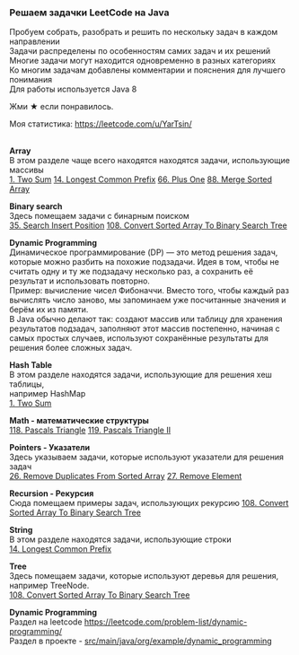 <h3> Решаем задачки LeetCode на Java </h3>
Пробуем собрать, разобрать и решить по нескольку задач в каждом направлении<br>
Задачи распределены по особенностям самих задач и их решений<br>
Многие задачи могут находится одновременно в разных категориях<br>
Ко многим задачам добавлены комментарии и пояснения для лучшего понимания<br>
Для работы используется Java 8


Жми ★ если понравилось.<br>

Моя статистика: https://leetcode.com/u/YarTsin/ <br><br>

<b>Array</b> <br> 
В этом разделе чаще всего находятся находятся задачи, использующие массивы <br>
[1. Two Sum](src/main/java/org/example/g0001_0100/s0001_two_sum)
[14. Longest Common Prefix](src/main/java/org/example/g0001_0100/s0014_longest_common_prefix)
[66. Plus One](src/main/java/org/example/g0001_0100/s0066_plus_one)
[88. Merge Sorted Array](src/main/java/org/example/g0001_0100/s0088_merge_sorted_array)
<br>

<b>Binary search</b> <br>
Здесь помещаем задачи с бинарным поиском<br>
[35. Search Insert Position](src/main/java/org/example/g0001_0100/s0035_search_insert_position)
[108. Convert Sorted Array To Binary Search Tree](src/main/java/org/example/g0101_0200/s0108_convert_sorted_array_to_binary_search_tree)

<b>Dynamic Programming</b> <br>
Динамическое программирование (DP) — это метод решения задач, 
которые можно разбить на похожие подзадачи. Идея в том, 
чтобы не считать одну и ту же подзадачу несколько раз, 
а сохранить её результат и использовать повторно. <br>
Пример: вычисление чисел Фибоначчи. Вместо того, чтобы каждый 
раз вычислять число заново, мы запоминаем уже посчитанные значения 
и берём их из памяти.<br>
В Java обычно делают так: создают массив или таблицу для хранения результатов подзадач,
заполняют этот массив постепенно, начиная с самых простых случаев, 
используют сохранённые результаты для решения более сложных задач.<br>


<b>Hash Table</b><br>
В этом разделе находятся задачи, использующие для решения хеш таблицы,<br>
например HashMap<br>
[1. Two Sum](src/main/java/org/example/g0001_0100/s0001_two_sum)

<b>Math - математические структуры</b><br>
[118. Pascals Triangle](src/main/java/org/example/g0101_0200/s0118_pascals_triangle)
[119. Pascals Triangle II](src/main/java/org/example/g0101_0200/s0119_pascals_triangle_ii)



<b>Pointers - Указатели</b><br>
Здесь указываем задачи, которые используют указатели для решения задач<br>
[26. Remove Duplicates From Sorted Array](src/main/java/org/example/g0001_0100/s0026_remove_duplicates_from_sorted_array)
[27. Remove Element](src/main/java/org/example/g0001_0100/s0027_remove_element)


<b>Recursion - Рекурсия</b><br>
Сюда помещаем примеры задач, использующих рекурсию
[108. Convert Sorted Array To Binary Search Tree](src/main/java/org/example/g0101_0200/s0108_convert_sorted_array_to_binary_search_tree)


<b>String</b><br>
В этом разделе находятся задачи, использующие строки<br>
[14. Longest Common Prefix](src/main/java/org/example/g0001_0100/s0014_longest_common_prefix)

<b>Tree</b><br>
Здесь помещаем задачи, которые используют деревья для решения,<br>
например TreeNode.<br>
[108. Convert Sorted Array To Binary Search Tree](src/main/java/org/example/g0101_0200/s0108_convert_sorted_array_to_binary_search_tree)




<b>Dynamic Programming</b> <br>
Раздел на leetcode https://leetcode.com/problem-list/dynamic-programming/<br>
Раздел в проекте - [src/main/java/org/example/dynamic_programming](src/main/java/org/example/dynamic_programming)<br><br>